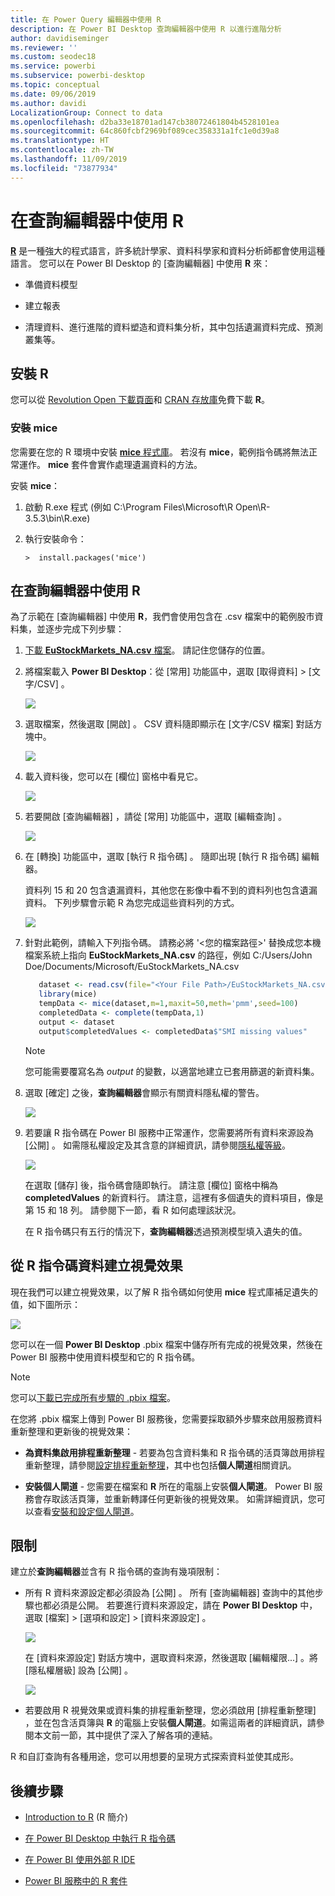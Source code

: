 ```yaml
---
title: 在 Power Query 編輯器中使用 R
description: 在 Power BI Desktop 查詢編輯器中使用 R 以進行進階分析
author: davidiseminger
ms.reviewer: ''
ms.custom: seodec18
ms.service: powerbi
ms.subservice: powerbi-desktop
ms.topic: conceptual
ms.date: 09/06/2019
ms.author: davidi
LocalizationGroup: Connect to data
ms.openlocfilehash: d2ba33e18701ad147cb38072461804b4528101ea
ms.sourcegitcommit: 64c860fcbf2969bf089cec358331a1fc1e0d39a8
ms.translationtype: HT
ms.contentlocale: zh-TW
ms.lasthandoff: 11/09/2019
ms.locfileid: "73877934"
---
```

# <a name="use-r-in-query-editor"></a>在查詢編輯器中使用 R

[**R**](https://mran.microsoft.com/documents/what-is-r) 是一種強大的程式語言，許多統計學家、資料科學家和資料分析師都會使用這種語言。 您可以在 Power BI Desktop 的 [查詢編輯器]  中使用 **R** 來：

* 準備資料模型

* 建立報表

* 清理資料、進行進階的資料塑造和資料集分析，其中包括遺漏資料完成、預測叢集等。  

## <a name="install-r"></a>安裝 R

您可以從 [Revolution Open 下載頁面](https://mran.revolutionanalytics.com/download/)和 [CRAN 存放庫](https://cran.r-project.org/bin/windows/base/)免費下載 **R**。

### <a name="install-mice"></a>安裝 mice

您需要在您的 R 環境中安裝 [**mice** 程式庫](https://www.rdocumentation.org/packages/mice/versions/3.5.0/topics/mice)。 若沒有 **mice**，範例指令碼將無法正常運作。 **mice** 套件會實作處理遺漏資料的方法。

安裝 **mice**：

1. 啟動 R.exe 程式 (例如 C:\Program Files\Microsoft\R Open\R-3.5.3\bin\R.exe)  

2. 執行安裝命令：

   ``` 
   >  install.packages('mice') 
   ```

## <a name="use-r-in-query-editor"></a>在查詢編輯器中使用 R

為了示範在 [查詢編輯器]  中使用 **R**，我們會使用包含在 .csv 檔案中的範例股市資料集，並逐步完成下列步驟：

1. [下載 **EuStockMarkets_NA.csv** 檔案](https://download.microsoft.com/download/F/8/A/F8AA9DC9-8545-4AAE-9305-27AD1D01DC03/EuStockMarkets_NA.csv)。 請記住您儲存的位置。

1. 將檔案載入 **Power BI Desktop**：從 [常用]  功能區中，選取 [取得資料] > [文字/CSV]  。

   ![](media/desktop-r-in-query-editor/r-in-query-editor_1.png)

1. 選取檔案，然後選取 [開啟]  。 CSV 資料隨即顯示在 [文字/CSV 檔案]  對話方塊中。

   ![](media/desktop-r-in-query-editor/r-in-query-editor_2.png)

1. 載入資料後，您可以在 [欄位]  窗格中看見它。

   ![](media/desktop-r-in-query-editor/r-in-query-editor_3.png)

1. 若要開啟 [查詢編輯器]  ，請從 [常用]  功能區中，選取 [編輯查詢]  。

   ![](media/desktop-r-in-query-editor/r-in-query-editor_4.png)

1. 在 [轉換]  功能區中，選取 [執行 R 指令碼]  。 隨即出現 [執行 R 指令碼]  編輯器。  

   資料列 15 和 20 包含遺漏資料，其他您在影像中看不到的資料列也包含遺漏資料。 下列步驟會示範 R 為您完成這些資料列的方式。

   ![](media/desktop-r-in-query-editor/r-in-query-editor_5d.png)

1. 針對此範例，請輸入下列指令碼。 請務必將 '&lt;您的檔案路徑&gt;' 替換成您本機檔案系統上指向 **EuStockMarkets_NA.csv** 的路徑，例如 C:/Users/John Doe/Documents/Microsoft/EuStockMarkets_NA.csv

    ```r
       dataset <- read.csv(file="<Your File Path>/EuStockMarkets_NA.csv", header=TRUE, sep=",")
       library(mice)
       tempData <- mice(dataset,m=1,maxit=50,meth='pmm',seed=100)
       completedData <- complete(tempData,1)
       output <- dataset
       output$completedValues <- completedData$"SMI missing values"
    ```

    > [!NOTE]
    > 您可能需要覆寫名為 *output* 的變數，以適當地建立已套用篩選的新資料集。

7. 選取 [確定]  之後，**查詢編輯器**會顯示有關資料隱私權的警告。

   ![](media/desktop-r-in-query-editor/r-in-query-editor_6.png)
8. 若要讓 R 指令碼在 Power BI 服務中正常運作，您需要將所有資料來源設為 [公開]  。 如需隱私權設定及其含意的詳細資訊，請參閱[隱私權等級](desktop-privacy-levels.md)。

   ![](media/desktop-r-in-query-editor/r-in-query-editor_7.png)

   在選取 [儲存]  後，指令碼會隨即執行。 請注意 [欄位]  窗格中稱為 **completedValues** 的新資料行。 請注意，這裡有多個遺失的資料項目，像是第 15 和 18 列。 請參閱下一節，看 R 如何處理該狀況。

   在 R 指令碼只有五行的情況下，**查詢編輯器**透過預測模型填入遺失的值。

## <a name="create-visuals-from-r-script-data"></a>從 R 指令碼資料建立視覺效果

現在我們可以建立視覺效果，以了解 R 指令碼如何使用 **mice** 程式庫補足遺失的值，如下圖所示：

![](media/desktop-r-in-query-editor/r-in-query-editor_8a.png)

您可以在一個 **Power BI Desktop** .pbix 檔案中儲存所有完成的視覺效果，然後在 Power BI 服務中使用資料模型和它的 R 指令碼。

> [!NOTE]
> 您可以[下載已完成所有步驟的 .pbix 檔案](https://download.microsoft.com/download/F/8/A/F8AA9DC9-8545-4AAE-9305-27AD1D01DC03/Complete%20Values%20with%20R%20in%20PQ.pbix)。

在您將 .pbix 檔案上傳到 Power BI 服務後，您需要採取額外步驟來啟用服務資料重新整理和更新後的視覺效果：  

* **為資料集啟用排程重新整理** - 若要為包含資料集和 R 指令碼的活頁簿啟用排程重新整理，請參閱[設定排程重新整理](refresh-scheduled-refresh.md)，其中也包括**個人閘道**相關資訊。

* **安裝個人閘道** - 您需要在檔案和 **R** 所在的電腦上安裝**個人閘道**。 Power BI 服務會存取該活頁簿，並重新轉譯任何更新後的視覺效果。 如需詳細資訊，您可以查看[安裝和設定個人閘道](service-gateway-personal-mode.md)。

## <a name="limitations"></a>限制

建立於**查詢編輯器**並含有 R 指令碼的查詢有幾項限制：

* 所有 R 資料來源設定都必須設為 [公開]  。 所有 [查詢編輯器]  查詢中的其他步驟也都必須是公開。 若要進行資料來源設定，請在 **Power BI Desktop** 中，選取 [檔案] > [選項和設定] > [資料來源設定]  。

  ![](media/desktop-r-in-query-editor/r-in-query-editor_9.png)

  在 [資料來源設定]  對話方塊中，選取資料來源，然後選取 [編輯權限...]  。將 [隱私權層級]  設為 [公開]  。

  ![](media/desktop-r-in-query-editor/r-in-query-editor_10.png)    
* 若要啟用 R 視覺效果或資料集的排程重新整理，您必須啟用 [排程重新整理]  ，並在包含活頁簿與 **R** 的電腦上安裝**個人閘道**。如需這兩者的詳細資訊，請參閱本文前一節，其中提供了深入了解各項的連結。

R 和自訂查詢有各種用途，您可以用想要的呈現方式探索資料並使其成形。

## <a name="next-steps"></a>後續步驟

* [Introduction to R](https://mran.microsoft.com/documents/what-is-r) (R 簡介) 

* [在 Power BI Desktop 中執行 R 指令碼](desktop-r-scripts.md) 

* [在 Power BI 使用外部 R IDE](desktop-r-ide.md) 

* [Power BI 服務中的 R 套件](service-r-packages-support.md)
